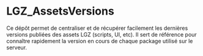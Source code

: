 # LGZ_AssetsVersions

Ce dépôt permet de centraliser et de récupérer facilement les dernières versions publiées des assets LGZ (scripts, UI, etc). Il sert de référence pour connaître rapidement la version en cours de chaque package utilisé sur le serveur.
